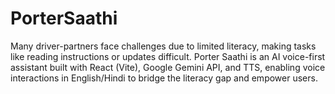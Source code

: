 # PorterSaathi
Many driver-partners face challenges due to limited literacy, making tasks like reading instructions or updates difficult. Porter Saathi is an AI voice-first assistant built with React (Vite), Google Gemini API, and TTS, enabling voice interactions in English/Hindi to bridge the literacy gap and empower users.

